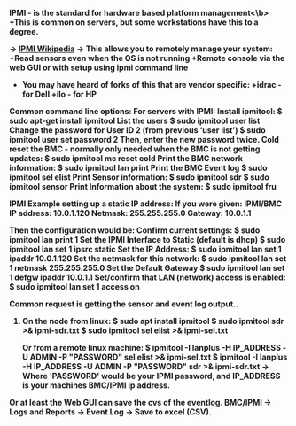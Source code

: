 
<b>IPMI - is the standard for hardware based platform management<\b>
+This is common on servers, but some workstations have this to a degree.

-> [IPMI Wikipedia](https://en.wikipedia.org/wiki/Intelligent_Platform_Management_Interface)
-> This allows you to remotely manage your system:
  +Read sensors even when the OS is not running
  +Remote console via the web GUI or with setup using ipmi command line

- You may have heard of forks of this that are vendor specific:
   +idrac - for Dell
   +ilo - for HP

Common command line options:
For servers with IPMI:
<b>Install ipmitool:</b>
   $ sudo apt-get install ipmitool
<b>List the users</b>
  $ sudo ipmitool user list
<b>Change the password for User ID 2 (from previous ‘user list’)</b>
  $ sudo ipmitool user set password 2
        Then, enter the new password twice.
<b>Cold reset the BMC - normally only needed when the BMC is not getting updates:</b>
  $ sudo ipmitool mc reset cold
<b>Print the BMC network information:</b>
  $ sudo ipmitool lan print
<b>Print the BMC Event log</b>
  $ sudo ipmitool sel elist
<b>Print Sensor information:</b>
  $ sudo ipmitool sdr
  $ sudo ipmitool sensor
<b>Print Information about the system:</b>
  $ sudo ipmitool fru

<b>IPMI Example setting up a static IP address:</b>
  If you were given:
      IPMI/BMC IP address: 10.0.1.120
      Netmask: 255.255.255.0
      Gateway: 10.0.1.1

  Then the configuration would be:
    <b>Confirm current settings:</b>
           $ sudo ipmitool lan print 1
    <b>Set the IPMI Interface to Static (default is dhcp)</b>
           $ sudo ipmitool lan set 1 ipsrc static
    <b>Set the IP Address:</b>
           $ sudo ipmitool lan set 1 ipaddr 10.0.1.120
    <b>Set the netmask for this network:</b>
           $ sudo ipmitool lan set 1 netmask 255.255.255.0
    <b>Set the Default Gateway</b>
           $ sudo ipmitool lan set 1 defgw ipaddr 10.0.1.1
    <b>Set/confirm that LAN (network) access is enabled:</b>
           $ sudo ipmitool lan set 1 access on

Common request is getting the sensor and event log output..
1. On the node from linux:
        $ sudo apt install ipmitool
        $ sudo ipmitool sdr >& ipmi-sdr.txt
        $ sudo ipmitool sel elist >& ipmi-sel.txt
        
      Or from a remote linux machine:
         $ ipmitool -I lanplus -H IP_ADDRESS -U ADMIN -P "PASSWORD" sel elist >& ipmi-sel.txt
         $ ipmitool -I lanplus -H IP_ADDRESS -U ADMIN -P "PASSWORD" sdr >& ipmi-sdr.txt
            -> Where 'PASSWORD' would be your IPMI password, and IP_ADDRESS is your 
               machines BMC/IPMI ip address.
 
Or at least the Web GUI can save the cvs of the eventlog.
     BMC/IPMI -> Logs and Reports -> Event Log -> Save to excel (CSV).
